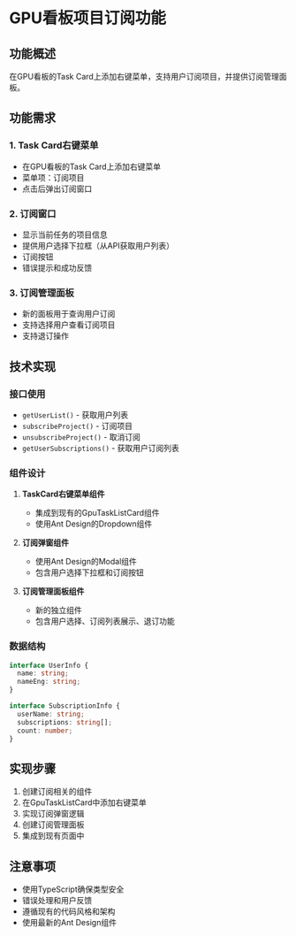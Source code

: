 # GPU看板项目订阅功能

## 功能概述

在GPU看板的Task Card上添加右键菜单，支持用户订阅项目，并提供订阅管理面板。

## 功能需求

### 1. Task Card右键菜单

- 在GPU看板的Task Card上添加右键菜单
- 菜单项：订阅项目
- 点击后弹出订阅窗口

### 2. 订阅窗口

- 显示当前任务的项目信息
- 提供用户选择下拉框（从API获取用户列表）
- 订阅按钮
- 错误提示和成功反馈

### 3. 订阅管理面板

- 新的面板用于查询用户订阅
- 支持选择用户查看订阅项目
- 支持退订操作

## 技术实现

### 接口使用

- `getUserList()` - 获取用户列表
- `subscribeProject()` - 订阅项目
- `unsubscribeProject()` - 取消订阅
- `getUserSubscriptions()` - 获取用户订阅列表

### 组件设计

1. **TaskCard右键菜单组件**
   - 集成到现有的GpuTaskListCard组件
   - 使用Ant Design的Dropdown组件

2. **订阅弹窗组件**
   - 使用Ant Design的Modal组件
   - 包含用户选择下拉框和订阅按钮

3. **订阅管理面板组件**
   - 新的独立组件
   - 包含用户选择、订阅列表展示、退订功能

### 数据结构

```typescript
interface UserInfo {
  name: string;
  nameEng: string;
}

interface SubscriptionInfo {
  userName: string;
  subscriptions: string[];
  count: number;
}
```

## 实现步骤

1. 创建订阅相关的组件
2. 在GpuTaskListCard中添加右键菜单
3. 实现订阅弹窗逻辑
4. 创建订阅管理面板
5. 集成到现有页面中

## 注意事项

- 使用TypeScript确保类型安全
- 错误处理和用户反馈
- 遵循现有的代码风格和架构
- 使用最新的Ant Design组件
